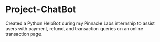 # Project-ChatBot
Created a Python HelpBot during my Pinnacle Labs internship to assist users with payment, refund, and transaction queries on an online transaction page.

